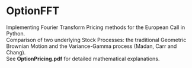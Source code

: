 # OptionFFT
Implementing Fourier Transform Pricing methods for the European Call in Python.  
Comparison of two underlying Stock Processes: the traditional Geometric Brownian Motion and the Variance-Gamma process (Madan, Carr and Chang).  
See **OptionPricing.pdf** for detailed mathematical explanations.
